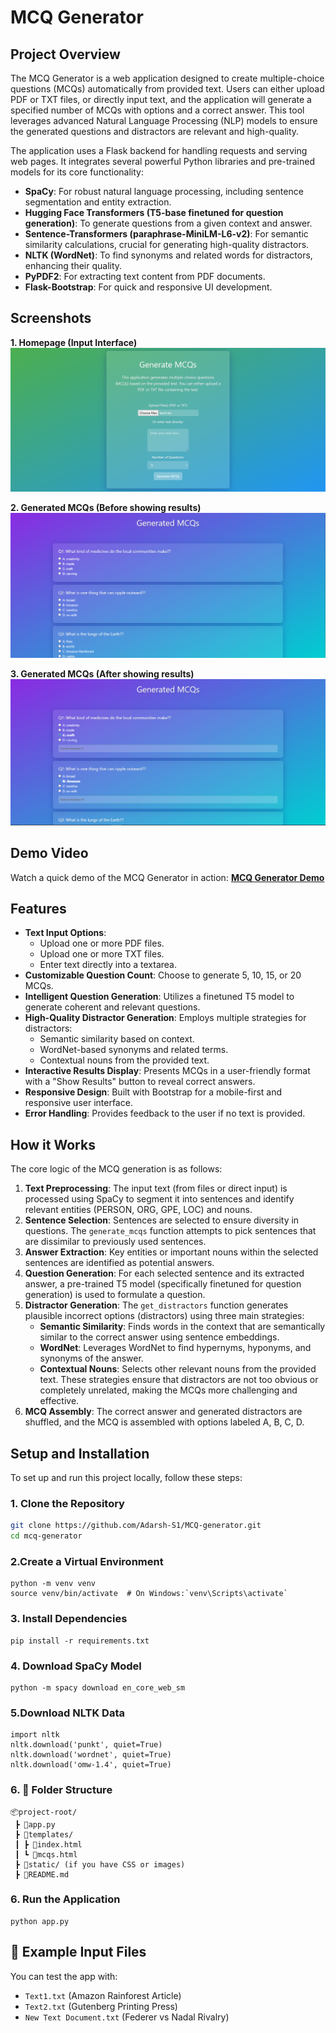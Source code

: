 # MCQ Generator

## Project Overview



The MCQ Generator is a web application designed to create multiple-choice questions (MCQs) automatically from provided text. Users can either upload PDF or TXT files, or directly input text, and the application will generate a specified number of MCQs with options and a correct answer. This tool leverages advanced Natural Language Processing (NLP) models to ensure the generated questions and distractors are relevant and high-quality.

The application uses a Flask backend for handling requests and serving web pages. It integrates several powerful Python libraries and pre-trained models for its core functionality:
- **SpaCy**: For robust natural language processing, including sentence segmentation and entity extraction.
- **Hugging Face Transformers (T5-base finetuned for question generation)**: To generate questions from a given context and answer.
- **Sentence-Transformers (paraphrase-MiniLM-L6-v2)**: For semantic similarity calculations, crucial for generating high-quality distractors.
- **NLTK (WordNet)**: To find synonyms and related words for distractors, enhancing their quality.
- **PyPDF2**: For extracting text content from PDF documents.
- **Flask-Bootstrap**: For quick and responsive UI development.

## Screenshots


**1. Homepage (Input Interface)**
![Screenshot of the MCQ Generator homepage, showing file upload and text input options.](Images/first.png)

**2. Generated MCQs (Before showing results)**
![Screenshot of the generated MCQs page, displaying questions and options before the answers are revealed.](Images/second_.png)

**3. Generated MCQs (After showing results)**
![Screenshot of the generated MCQs page, showing questions, options, and the highlighted correct answers.](Images/fifth.png)

## Demo Video

Watch a quick demo of the MCQ Generator in action:
**[MCQ Generator Demo](https://youtu.be/U-ORTq0k90g)**




## Features

* **Text Input Options**:
    * Upload one or more PDF files.
    * Upload one or more TXT files.
    * Enter text directly into a textarea.
* **Customizable Question Count**: Choose to generate 5, 10, 15, or 20 MCQs.
* **Intelligent Question Generation**: Utilizes a finetuned T5 model to generate coherent and relevant questions.
* **High-Quality Distractor Generation**: Employs multiple strategies for distractors:
    * Semantic similarity based on context.
    * WordNet-based synonyms and related terms.
    * Contextual nouns from the provided text.
* **Interactive Results Display**: Presents MCQs in a user-friendly format with a "Show Results" button to reveal correct answers.
* **Responsive Design**: Built with Bootstrap for a mobile-first and responsive user interface.
* **Error Handling**: Provides feedback to the user if no text is provided.

## How it Works

The core logic of the MCQ generation is as follows:

1.  **Text Preprocessing**: The input text (from files or direct input) is processed using SpaCy to segment it into sentences and identify relevant entities (PERSON, ORG, GPE, LOC) and nouns.
2.  **Sentence Selection**: Sentences are selected to ensure diversity in questions. The `generate_mcqs` function attempts to pick sentences that are dissimilar to previously used sentences.
3.  **Answer Extraction**: Key entities or important nouns within the selected sentences are identified as potential answers.
4.  **Question Generation**: For each selected sentence and its extracted answer, a pre-trained T5 model (specifically finetuned for question generation) is used to formulate a question.
5.  **Distractor Generation**: The `get_distractors` function generates plausible incorrect options (distractors) using three main strategies:
    * **Semantic Similarity**: Finds words in the context that are semantically similar to the correct answer using sentence embeddings.
    * **WordNet**: Leverages WordNet to find hypernyms, hyponyms, and synonyms of the answer.
    * **Contextual Nouns**: Selects other relevant nouns from the provided text.
    These strategies ensure that distractors are not too obvious or completely unrelated, making the MCQs more challenging and effective.
6.  **MCQ Assembly**: The correct answer and generated distractors are shuffled, and the MCQ is assembled with options labeled A, B, C, D.

## Setup and Installation

To set up and run this project locally, follow these steps:

### 1. Clone the Repository

```bash
git clone https://github.com/Adarsh-S1/MCQ-generator.git
cd mcq-generator

```
### 2.Create a Virtual Environment 
```
python -m venv venv
source venv/bin/activate  # On Windows:`venv\Scripts\activate`
```
### 3. Install Dependencies
```
pip install -r requirements.txt
```
### 4.  Download SpaCy Model
```
python -m spacy download en_core_web_sm
```
### 5.Download NLTK Data
```
import nltk
nltk.download('punkt', quiet=True)
nltk.download('wordnet', quiet=True)
nltk.download('omw-1.4', quiet=True)
```
### 6. 📂 Folder Structure

```
📦project-root/
 ┣ 📜app.py
 ┣ 📜templates/
 ┃ ┣ 📜index.html
 ┃ ┗ 📜mcqs.html
 ┣ 📁static/ (if you have CSS or images)
 ┣ 📄README.md
```

### 6.  Run the Application
```
python app.py
```
## 📄 Example Input Files

You can test the app with:
- `Text1.txt` (Amazon Rainforest Article)
- `Text2.txt` (Gutenberg Printing Press)
- `New Text Document.txt` (Federer vs Nadal Rivalry)